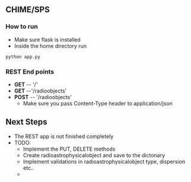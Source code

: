 ## CHIME/SPS

### How to run
- Make sure flask is installed
- Inside the home directory run 
```commandline bash
python app.py
```

### REST End points 

- **GET** -- '/'  
- **GET**  --'/radioobjects' 
- **POST** -- '/radioobjects' 
  - Make sure you pass Content-Type header to application/json


## Next Steps 
- The REST app is not finished completely
- TODO: 
  - Implement the PUT, DELETE methods
  - Create radioastrophysicalobject and save to the dictonary
  - Implement validations in radioastrophysicalobject type, dispersion etc..
  - 

